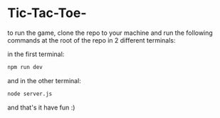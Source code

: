 # Tic-Tac-Toe-
to run the game, clone the repo to your machine and run the following commands at the root of the repo in 2 different terminals:

in the first terminal:
```bash
npm run dev
```

and in the other terminal:
```bash
node server.js
```

and that's it have fun :)
